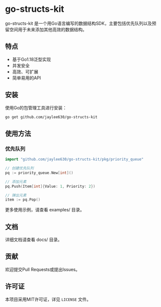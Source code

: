# go-structs-kit

go-structs-kit 是一个用Go语言编写的数据结构SDK，主要包括优先队列以及预留空间用于未来添加其他高效的数据结构。

## 特点

- 基于Go1.18泛型实现
- 并发安全
- 高效、可扩展
- 简单易用的API


## 安装

使用Go的包管理工具进行安装：

```bash
go get github.com/jaylee630/go-structs-kit
```

## 使用方法

### 优先队列
```go
import "github.com/jaylee630/go-structs-kit/pkg/priority_queue"

// 创建优先队列
pq := priority_queue.New[int]()

// 添加元素
pq.Push(Item[int]{Value: 1, Priority: 2})

// 弹出元素
item := pq.Pop()
```

更多使用示例，请查看 examples/ 目录。

## 文档

详细文档请查看 docs/ 目录。

## 贡献

欢迎提交Pull Requests或提出Issues。

## 许可证

本项目采用MIT许可证，详见 `LICENSE` 文件。
